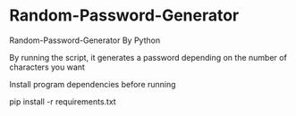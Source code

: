 # Random-Password-Generator
Random-Password-Generator By Python

By running the script, it generates a password depending on the number of characters you want

Install program dependencies before running

pip install -r requirements.txt
